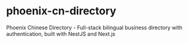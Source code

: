 # phoenix-cn-directory
Phoenix Chinese Directory - Full-stack bilingual business directory with authentication, built with NestJS and Next.js
